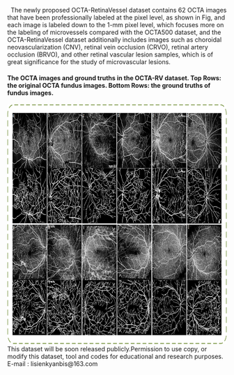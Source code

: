 &nbsp;&nbsp;The newly proposed OCTA-RetinaVessel dataset contains 62 OCTA images that have been professionally labeled at the pixel level, as shown in Fig, and each image is labeled down to the 1-mm pixel level, which focuses more on the labeling of microvessels compared with the OCTA500 dataset, and the OCTA-RetinaVessel dataset additionally includes images such as choroidal neovascularization (CNV), retinal vein occlusion (CRVO), retinal artery occlusion (BRVO), and other retinal vascular lesion samples, which is of great significance for the study of microvascular lesions.

#### The OCTA images and ground truths in the OCTA-RV dataset. Top Rows: the original OCTA fundus images. Bottom Rows: the ground truths of fundus images.
<div style="text-align:center">
  <img src="static/assets/img/dataset.png" alt="dataset" width="800" height="550">
</div>
This dataset will be soon released publicly.Permission to use copy, or modify this dataset, tool and codes for educational and research purposes.
E-mail : lisienkyanbis@163.com
